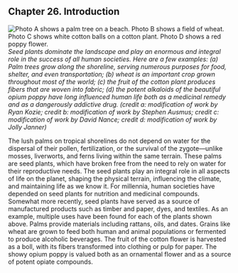 ##  Chapter 26. Introduction 

![Photo A shows a palm tree on a beach. Photo B shows a field of wheat. Photo C shows white cotton balls on a cotton plant. Photo D shows a red poppy flower.][1] _Seed plants dominate the landscape and play an enormous and integral role in the success of all human societies. Here are a few examples: (a) Palm trees grow along the shoreline, serving numerous purposes for food, shelter, and even transportation; (b) wheat is an important crop grown throughout most of the world; (c) the fruit of the cotton plant produces fibers that are woven into fabric; (d) the potent alkaloids of the beautiful opium poppy have long influenced human life both as a medicinal remedy and as a dangerously addictive drug. (credit a: modification of work by Ryan Kozie; credit b: modification of work by Stephen Ausmus; credit c: modification of work by David Nance; credit d: modification of work by Jolly Janner)_

The lush palms on tropical shorelines do not depend on water for the dispersal of their pollen, fertilization, or the survival of the zygote—unlike mosses, liverworts, and ferns living within the same terrain. These palms are seed plants, which have broken free from the need to rely on water for their reproductive needs. The seed plants play an integral role in all aspects of life on the planet, shaping the physical terrain, influencing the climate, and maintaining life as we know it. For millennia, human societies have depended on seed plants for nutrition and medicinal compounds. Somewhat more recently, seed plants have served as a source of manufactured products such as timber and paper, dyes, and textiles. As an example, multiple uses have been found for each of the plants shown above. Palms provide materials including rattans, oils, and dates. Grains like wheat are grown to feed both human and animal populations or fermented to produce alcoholic beverages. The fruit of the cotton flower is harvested as a boll, with its fibers transformed into clothing or pulp for paper. The showy opium poppy is valued both as an ornamental flower and as a source of potent opiate compounds.

   [1]: https://cnx.org/resources/dd6b9cd86184a2f4d7736cee85229cd4b89fc182/Figure_26_00_01abcd.jpg

